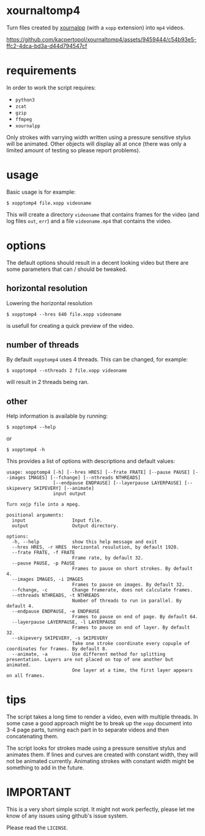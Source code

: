 # xournaltomp4

Turn files created by [xournalpp](https://xournalpp.github.io/) (with a `xopp` extension)
into `mp4` videos.

https://github.com/kacpertopol/xournaltomp4/assets/9459444/c54b93e5-ffc2-4dca-bd3a-d44d794547cf

# requirements

In order to work the script requires:

- `python3`
- `zcat`
- `gzip`
- `ffmpeg`
- `xournalpp`

Only strokes with varrying width written using a pressure sensitive stylus will be animated.
Other objects will display all at once (there was only a limited amount of testing so please report problems).

# usage

Basic usage is for example:

```
$ xopptomp4 file.xopp videoname
```

This will create a directory `videoname` that contains frames for the video 
(and log files `out`, `err`)
and a file `videoname.mp4` that contains the video.

# options

The default options should result in a decent looking video but there
are some parameters that can / should be tweaked.

## horizontal resolution

Lowering the horizontal resolution 

```
$ xopptomp4 --hres 640 file.xopp videoname
```

is usefull for creating a quick preview of the video.

## number of threads

By default `xopptomp4` uses 4 threads. This can be changed, for example:

```
$ xopptomp4 --nthreads 2 file.xopp videoname
```
will result in 2 threads being ran.

## other

Help information is available by running:

```
$ xopptomp4 --help
```

or 

```
$ xopptomp4 -h
```

This provides a list of options with descriptions and default values:

```
usage: xopptomp4 [-h] [--hres HRES] [--frate FRATE] [--pause PAUSE] [--images IMAGES] [--fchange] [--nthreads NTHREADS]
                 [--endpause ENDPAUSE] [--layerpause LAYERPAUSE] [--skipevery SKIPEVERY] [--animate]
                 input output

Turn xojp file into a mpeg.

positional arguments:
  input                 Input file.
  output                Output directory.

options:
  -h, --help            show this help message and exit
  --hres HRES, -r HRES  Horizontal resulution, by default 1920.
  --frate FRATE, -f FRATE
                        Frame rate, by default 32.
  --pause PAUSE, -p PAUSE
                        Frames to pause on short strokes. By default 4.
  --images IMAGES, -i IMAGES
                        Frames to pause on images. By default 32.
  --fchange, -c         Change framerate, does not calculate frames.
  --nthreads NTHREADS, -t NTHREADS
                        Number of threads to run in parallel. By default 4.
  --endpause ENDPAUSE, -e ENDPAUSE
                        Frames to pause on end of page. By default 64.
  --layerpause LAYERPAUSE, -l LAYERPAUSE
                        Frames to pause on end of layer. By default 32.
  --skipevery SKIPEVERY, -s SKIPEVERY
                        Take one stroke coordinate every copuple of coordinates for frames. By default 8.
  --animate, -a         Use different method for splitting presentation. Layers are not placed on top of one another but animated.
                        One layer at a time, the first layer appears on all frames.
```
# tips

The script takes a long time to render a video, even with multiple threads.
In some case a good approach might be to break up the `xopp` document into 3-4 page parts,
turning each part in to separate videos and then concatenating them.

The script looks for strokes made using a pressure sensitive stylus and animates them.
If lines and curves are created with constant width, they will not be animated currently.
Animating strokes with constant width might be something to add in the future.

# IMPORTANT

This is a very short simple script. It might not work perfectly, please let me know of any issues using github's issue system. 

Please read the `LICENSE`.
